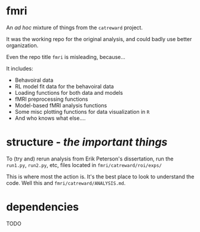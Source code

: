 # fmri

An _ad hoc_ mixture of things from the `catreward` project. 

It was the working repo for the original analysis, and could badly use better organization. 

Even the repo title `fmri` is misleading, because...

It includes:
- Behavoiral data 
- RL model fit data for the behavoiral data
- Loading functions for both data and models
- fMRI preprocessing functions
- Model-based fMRI analysis functions
- Some misc plotting functions for data visualization in `R`
- And who knows what else....

# structure - *the important things*
To (try and) rerun analysis from Erik Peterson's dissertation, run the `run1.py`, `run2.py`, etc, files located in `fmri/catreward/roi/exps/` 

This is where most the action is. It's the best place to look to understand the code. Well this and `fmri/catreward/ANALYSIS.md`.

# dependencies
TODO
